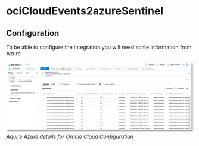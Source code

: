 # ociCloudEvents2azureSentinel

## Configuration
To be able to configure the integration you will need some information from Azure

![](../doc/Azure_sentinel_Oracle_Cloud_1.png)
*Aquire Azure details for Oracle Cloud Configuration*

